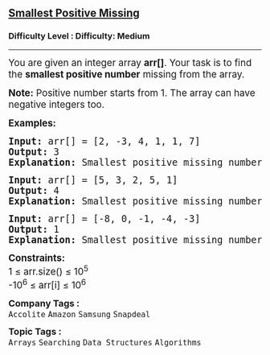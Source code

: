 <h2><a href="https://www.geeksforgeeks.org/problems/smallest-positive-missing-number-1587115621/1?_gl=1*69dovn*_up*MQ..*_gs*MQ..&gclid=CjwKCAjw7fzDBhA7EiwAOqJkh79m6yHVAJ788D4_GaRSnoXQ_bqpRWU_HP89v6lm5BgWo8yOc5BuPRoChYEQAvD_BwE&gbraid=0AAAAAC9yBkAj86sRjj005C40qbW25Z__g">Smallest Positive Missing</a></h2><h3>Difficulty Level : Difficulty: Medium</h3><hr><div class="problems_problem_content__Xm_eO"><p><span style="font-size: 14pt;">You are given an integer array&nbsp;<strong>arr[]</strong>. Your task is to find the <strong>smallest positive number</strong>&nbsp;missing from the array.</span></p>
<p><span style="font-size: 14pt;"><strong>Note:</strong> Positive number starts from 1. The array can have negative integers too.</span></p>
<p><span style="font-size: 14pt;"><strong>Examples:</strong></span></p>
<pre><span style="font-size: 14pt;"><strong>Input: </strong>arr[] = [2, -3, 4, 1, 1, 7]
<strong>Output: </strong>3<strong>
Explanation: </strong>Smallest positive missing number is 3.
</span></pre>
<pre><span style="font-size: 14pt;"><strong>Input: </strong>arr[] = [5, 3, 2, 5, 1]
<strong>Output: </strong>4<strong>
Explanation: </strong>Smallest positive missing number is 4.<br></span></pre>
<pre><span style="font-size: 14pt;"><strong>Input: </strong>arr[] = [-8, 0, -1, -4, -3]
<strong>Output: </strong>1<strong>
Explanation: </strong>Smallest positive missing number is 1.</span></pre>
<p><span style="font-size: 14pt;"><strong>Constraints:</strong> &nbsp; <br>1&nbsp;<span style="font-size: 18px;">≤</span>&nbsp;arr.size()&nbsp;<span style="font-size: 18px;">≤</span>&nbsp;10<sup>5</sup><br>-10<sup>6</sup>&nbsp;<span style="font-size: 18px;">≤</span>&nbsp;arr[i]&nbsp;<span style="font-size: 18px;">≤</span>&nbsp;10<sup>6</sup></span></p></div><p><span style=font-size:18px><strong>Company Tags : </strong><br><code>Accolite</code>&nbsp;<code>Amazon</code>&nbsp;<code>Samsung</code>&nbsp;<code>Snapdeal</code>&nbsp;<br><p><span style=font-size:18px><strong>Topic Tags : </strong><br><code>Arrays</code>&nbsp;<code>Searching</code>&nbsp;<code>Data Structures</code>&nbsp;<code>Algorithms</code>&nbsp;